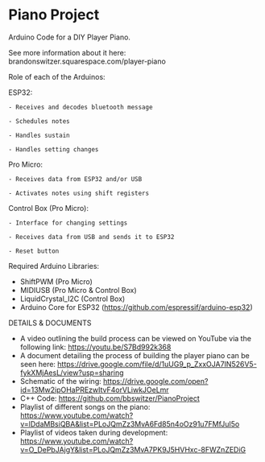 # Piano Project
Arduino Code for a DIY Player Piano.

See more information about it here: brandonswitzer.squarespace.com/player-piano

Role of each of the Arduinos:

  ESP32:
  
    - Receives and decodes bluetooth message
    
    - Schedules notes
    
    - Handles sustain
    
    - Handles setting changes
    
  Pro Micro:
  
    - Receives data from ESP32 and/or USB
    
    - Activates notes using shift registers
    
  Control Box (Pro Micro):
  
    - Interface for changing settings
    
    - Receives data from USB and sends it to ESP32
    
    - Reset button
    
Required Arduino Libraries:
  - ShiftPWM (Pro Micro)
  - MIDIUSB  (Pro Micro & Control Box)
  - LiquidCrystal_I2C (Control Box)
  - Arduino Core for ESP32 (https://github.com/espressif/arduino-esp32)

DETAILS & DOCUMENTS
  - A video outlining the build process can be viewed on YouTube via the following link: https://youtu.be/S7Bd992k368
  - A document detailing the process of building the player piano can be seen here: https://drive.google.com/file/d/1uUG9_p_ZxxOJA7IN526V5-fykXMjAesL/view?usp=sharing
  - Schematic of the wiring: https://drive.google.com/open?id=13Mw2ipOHaPREzwItvF4orVLiwkJOeLmr
  - C++ Code: https://github.com/bbswitzer/PianoProject
  - Playlist of different songs on the piano: https://www.youtube.com/watch?v=lDdaMBsiQBA&list=PLoJQmZz3MvA6Fd85n4oOz91u7FMfJuI5o
  - Playlist of videos taken during development: https://www.youtube.com/watch?v=O_DePbJAjgY&list=PLoJQmZz3MvA7PK9J5HVHxc-8FWZnZEDiG
